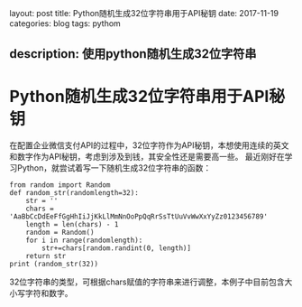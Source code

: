 layout: post
title: Python随机生成32位字符串用于API秘钥
date: 2017-11-19
categories: blog
tags: pythom

description: 使用python随机生成32位字符串
---
# Python随机生成32位字符串用于API秘钥

在配置企业微信支付API的过程中，32位字符作为API秘钥，本想使用连续的英文和数字作为API秘钥，考虑到涉及到钱，其安全性还是需要高一些。 最近刚好在学习Python，就尝试着写一下随机生成32位字符串的函数：

```
from random import Random
def random_str(randomlength=32):
    str = ''
    chars = 'AaBbCcDdEeFfGgHhIiJjKkLlMmNnOoPpQqRrSsTtUuVvWwXxYyZz0123456789'
    length = len(chars) - 1
    random = Random()
    for i in range(randomlength):
        str+=chars[random.randint(0, length)]
    return str
print (random_str(32))
```
32位字符串的类型，可根据chars赋值的字符串来进行调整，本例子中目前包含大小写字符和数字。

